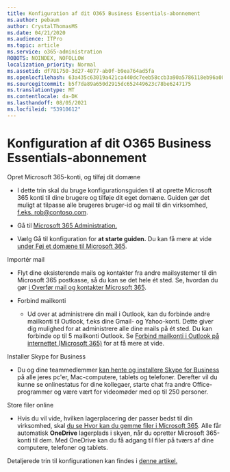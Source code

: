 ```yaml
---
title: Konfiguration af dit O365 Business Essentials-abonnement
ms.author: pebaum
author: CrystalThomasMS
ms.date: 04/21/2020
ms.audience: ITPro
ms.topic: article
ms.service: o365-administration
ROBOTS: NOINDEX, NOFOLLOW
localization_priority: Normal
ms.assetid: df781750-3d27-4077-ab0f-b9ea764ad5fa
ms.openlocfilehash: 63a435c63019a421ca440dc7eeb58ccb3a90a5786118eb96a081f60a10e7d0b8
ms.sourcegitcommit: b5f7da89a650d2915dc652449623c78be6247175
ms.translationtype: MT
ms.contentlocale: da-DK
ms.lasthandoff: 08/05/2021
ms.locfileid: "53910612"
---
```

# <a name="setting-up-your-o365-business-essentials-subscription"></a>Konfiguration af dit O365 Business Essentials-abonnement

Opret Microsoft 365-konti, og tilføj dit domæne
  
- I dette trin skal du bruge konfigurationsguiden til at oprette Microsoft 365 konti til dine brugere og tilføje dit eget domæne. Guiden gør det muligt at tilpasse alle brugeres bruger-id og mail til din virksomhed, [f.eks. rob@contoso.com](mailto:rob@contoso.com).
    
- Gå til [Microsoft 365 Administration.](https://login.partner.microsoftonline.cn/)
    
- Vælg Gå til konfiguration for **at starte guiden.** Du kan få mere at vide [under Føj et domæne til Microsoft 365](https://docs.microsoft.com/microsoft-365/admin/setup/add-domain).
    
Importér mail
  
- Flyt dine eksisterende mails og kontakter fra andre mailsystemer til din Microsoft 365 postkasse, så du kan se det hele ét sted. Se, hvordan du gør [i Overfør mail og kontakter Microsoft 365](https://docs.microsoft.com/microsoft-365/admin/setup/migrate-email-and-contacts-admin).
    
- Forbind mailkonti
    
  - Ud over at administrere din mail i Outlook, kan du forbinde andre mailkonti til Outlook, f.eks dine Gmail- og Yahoo-konti. Dette giver dig mulighed for at administrere alle dine mails på ét sted. Du kan forbinde op til 5 mailkonti Outlook. Se [Forbind mailkonti i Outlook på internettet (Microsoft 365)](https://support.office.com/Article/Connect-email-accounts-in-Outlook-on-the-web-Office-365-d7012ff0-924f-4f78-8aca-c3912d886c4d) for at få mere at vide. 
    
Installer Skype for Business
  
- Du og dine teammedlemmer [kan hente og installere Skype for Business](https://support.office.com/Article/download-and-install-Skype-for-Business-8a0d4da8-9d58-44f9-9759-5c8f340cb3fb) på alle jeres pc'er, Mac-computere, tablets og telefoner. Derefter vil du kunne se onlinestatus for dine kollegaer, starte chat fra andre Office-programmer og være vært for videomøder med op til 250 personer. 
    
Store filer online
  
- Hvis du vil vide, hvilken lagerplacering der passer bedst til din virksomhed, skal [du se Hvor kan du gemme filer i Microsoft 365](https://support.office.com/article/c7c20284-bc94-47f4-9728-d28e9daf0790.aspx). Alle får automatisk **OneDrive** lagerplads i skyen, når du opretter Microsoft 365-konti til dem. Med OneDrive kan du få adgang til filer på tværs af dine computere, telefoner og tablets. 
    
Detaljerede trin til konfigurationen kan findes i [denne artikel.](https://docs.microsoft.com/microsoft-365/admin/setup/setup)
  

